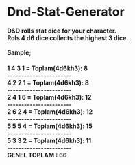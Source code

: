 # Dnd-Stat-Generator
<b>
D&D rolls stat dice for your character. </br>
Rols 4 d6 dice collects the highest 3 dice.
</br>
</br>
Sample;
<h4>
1 4 3 1  = Toplam(4d6kh3): 8 </br>
----------------------- </br>
4 2 2 1  = Toplam(4d6kh3): 8 </br>
----------------------- </br>
2 4 1 6  = Toplam(4d6kh3): 12 </br>
----------------------- </br>
2 6 2 4  = Toplam(4d6kh3): 12 </br>
----------------------- </br>
5 5 5 4  = Toplam(4d6kh3): 15 </br> 
----------------------- </br> 
5 3 3 2  = Toplam(4d6kh3): 11 </br> 
----------------------- </br>
GENEL TOPLAM : 66
</b></h3>
<br>

